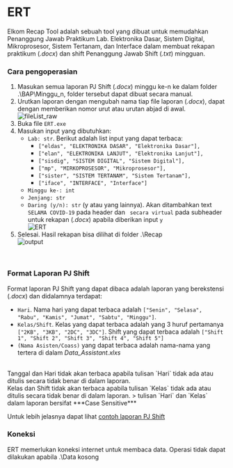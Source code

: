 # ERT
Elkom Recap Tool adalah sebuah tool yang dibuat untuk memudahkan Penanggung Jawab Praktikum Lab. Elektronika Dasar, Sistem Digital, Mikroprosesor, Sistem Tertanam, dan Interface dalam membuat rekapan praktikum (_.docx_) dan shift Penanggung Jawab Shift (_.txt_) mingguan.
<br/>
  
### Cara pengoperasian
1. Masukan semua laporan PJ Shift (_.docx_) minggu ke-n ke dalam folder .\BAP\Minggu_n, folder tersebut dapat dibuat secara manual.
2. Urutkan laporan dengan mengubah nama tiap file laporan (_.docx_), dapat dengan memberikan nomor urut atau urutan abjad di awal.  
![fileList_raw](https://user-images.githubusercontent.com/83224221/135095716-e921f523-3b4d-4e11-9a28-2d5e383d589a.jpg)
3. Buka file `ERT.exe`
4. Masukan input yang dibutuhkan:
   - `Lab: str`. Berikut adalah list input yang dapat terbaca:
      - `["eldas", "ELEKTRONIKA DASAR", "Elektronika Dasar"],`
      - `["elan", "ELEKTRONIKA LANJUT", "Elektronika Lanjut"],`
      - `["sisdig", "SISTEM DIGITAL", "Sistem Digital"],`
      - `["mp", "MIRKOPROSESOR", "Mikroprosesor"],`
      - `["sister", "SISTEM TERTANAM", "Sistem Tertanam"],`
      - `["iface", "INTERFACE", "Interface"]`
   - `Minggu ke-: int`
   - `Jenjang: str`
   - `Daring (y/n): str` (y atau yang lainnya). Akan ditambahkan text ` SELAMA COVID-19` pada header dan ` secara virtual` pada subheader untuk rekapan (_.docx_) apabila diberikan input `y`  
   ![ERT](https://user-images.githubusercontent.com/83224221/135095803-ce72ae8a-567b-4b03-a7ec-04f65fee2ece.jpg)
5. Selesai. Hasil rekapan bisa dilihat di folder .\Recap  
![output](https://user-images.githubusercontent.com/83224221/135096210-6dca1914-57a1-423c-8763-7530a3171011.jpg)
<br/>
  
### Format Laporan PJ Shift
Format laporan PJ Shift yang dapat dibaca adalah laporan yang berekstensi (_.docx_) dan didalamnya terdapat:
- `Hari`. Nama hari yang dapat terbaca adalah `["Senin", "Selasa", "Rabu", "Kamis", "Jumat", "Sabtu", "Minggu"]`.
- `Kelas/Shift`. Kelas yang dapat terbaca adalah yang 3 huruf pertamanya `["2KB", "3KB", "2DC", "3DC"]`. Shift yang dapat terbaca adalah `["Shift 1", "Shift 2", "Shift 3", "Shift 4", "Shift 5"]`
- `(Nama Asisten/Coass)` yang dapat terbaca adalah nama-nama yang tertera di dalam *Data_Assistant.xlxs*
<br/>
Tanggal dan Hari tidak akan terbaca apabila tulisan `Hari` tidak ada atau ditulis secara tidak benar di dalam laporan.
<br/>
Kelas dan Shift tidak akan terbaca apabila tulisan `Kelas` tidak ada atau ditulis secara tidak benar di dalam laporan.
> tulisan `Hari` dan `Kelas` dalam laporan bersifat ***Case Sensitive***

Untuk lebih jelasnya dapat lihat [contoh laporan PJ Shift](https://docs.google.com/document/d/1Vd3yxQcf4oYirQsO771hFuyklJY6h4HN/edit?usp=sharing&ouid=106238154602768730311&rtpof=true&sd=true)
<br/>
  
### Koneksi
ERT memerlukan koneksi internet untuk membaca data. Operasi tidak dapat dilakukan apabila .\Data kosong